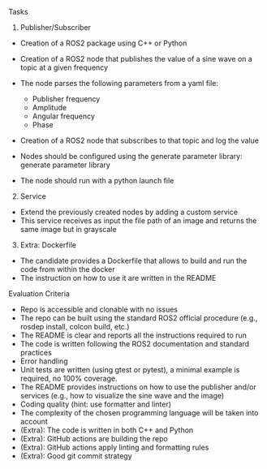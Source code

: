 Tasks
1. Publisher/Subscriber
- Creation of a ROS2 package using C++ or Python
- Creation of a ROS2 node that publishes the value of a sine wave on a topic at a given frequency
- The node parses the following parameters from a yaml file:
    - Publisher frequency
    - Amplitude
    - Angular frequency
    - Phase   

- Creation of a ROS2 node that subscribes to that topic and log the value
- Nodes should be configured using the generate parameter library: generate parameter library
- The node should  run with a python launch file
2.  Service
- Extend the previously created nodes by adding a custom service
- This service receives as input the file path of an image and returns the same image but in grayscale
3.  Extra: Dockerfile
- The candidate provides a Dockerfile that allows to build and run the code from within the docker
- The instruction on how to use it are written in the README

Evaluation Criteria
- Repo is accessible and clonable with no issues
- The repo can be built using the standard ROS2 official procedure (e.g., rosdep install, colcon build, etc.)
- The README is clear and reports all the instructions required to run
- The code is written following the ROS2 documentation and standard practices
- Error handling
- Unit tests are written (using gtest or pytest), a minimal example is required, no 100% coverage.
- The README provides instructions on how to use the publisher and/or services (e.g., how to visualize the sine wave and the image)
- Coding quality (hint: use formatter and linter)
- The complexity of the chosen programming language will be taken into account
- (Extra): The code is written in both C++ and Python
- (Extra): GitHub actions are building the repo
- (Extra): GitHub actions apply linting and formatting rules
- (Extra): Good git commit strategy